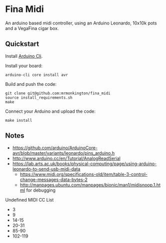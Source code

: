 # Fina Midi

An arduino based midi controller, using an Arduino Leonardo, 10x10k pots and a VegaFina cigar box.

## Quickstart

Install [Arduino Cli](https://arduino.github.io/arduino-cli/latest/installation/).

Install your board:

```
arduino-cli core install avr
```

Build and push the code:

```
git clone git@github.com:mrmonkington/fina_midi
source install_requirements.sh
make
```

Connect your Arduino and upload the code:

```
make install
```

## Notes

  - https://github.com/arduino/ArduinoCore-avr/blob/master/variants/leonardo/pins_arduino.h
  - http://www.arduino.cc/en/Tutorial/AnalogReadSerial
  - https://lab.arts.ac.uk/books/physical-computing/page/using-arduino-leonardo-to-send-usb-midi-data
	- https://www.midi.org/specifications-old/item/table-3-control-change-messages-data-bytes-2
	- http://manpages.ubuntu.com/manpages/bionic/man1/midisnoop.1.html for debugging

Undefined MIDI CC List

 - 3
 - 9
 - 14-15
 - 20-31
 - 85-90
 - 102-119
